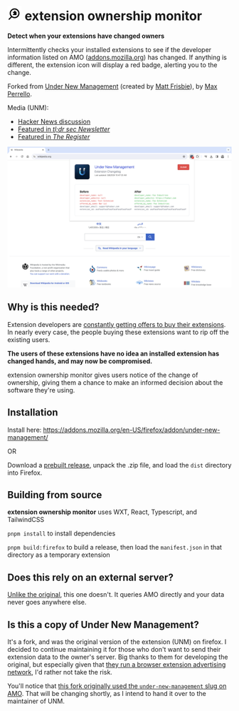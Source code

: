 # ![extension ownership monitor logo](/other_assets/eom-logo32.png) extension ownership monitor

**Detect when your extensions have changed owners**

Intermittently checks your installed extensions to see if the developer information listed on AMO ([addons.mozilla.org](https://addons.mozilla.org)) has changed. If anything is different, the extension icon will display a red badge, alerting you to the change.

Forked from [Under New Management](https://github.com/classvsoftware/under-new-management) (created by [Matt Frisbie](https://www.mattfriz.com/)), by [Max Perrello](https://max.bio).

Media (UNM):

- [Hacker News discussion](https://news.ycombinator.com/item?id=39620060)
- [Featured in *tl;dr sec Newsletter*](https://tldrsec.com/p/tldr-sec-221)
- [Featured in *The Register*](https://www.theregister.com/2024/03/07/chrome_extension_changes/)

![under new management screenshot](/other_assets/unm-screenshot-1280x800.png)

## Why is this needed?

Extension developers are [constantly getting offers to buy their extensions](https://github.com/extesy/hoverzoom/discussions/670). In nearly every case, the people buying these extensions want to rip off the existing users.

**The users of these extensions have no idea an installed extension has changed hands, and may now be compromised.**

extension ownership monitor gives users notice of the change of ownership, giving them a chance to make an informed decision about the software they're using.

## Installation

Install here: https://addons.mozilla.org/en-US/firefox/addon/under-new-management/

OR

Download a [prebuilt release](https://github.com/maxtheaxe/under-new-management-firefox/releases), unpack the .zip file, and load the `dist` directory into Firefox.

## Building from source

**extension ownership monitor** uses WXT, React, Typescript, and TailwindCSS

`pnpm install` to install dependencies

`pnpm build:firefox` to build a release, then load the `manifest.json` in that directory as a temporary extension

## Does this rely on an external server?

[Unlike the original](https://github.com/classvsoftware/under-new-management/issues/3#issuecomment-1997085580), this one doesn't. It queries AMO directly and your data never goes anywhere else.

## Is this a copy of Under New Management?

It's a fork, and was the original version of the extension (UNM) on firefox. I decided to continue maintaining it for those who don't want to send their extension data to the owner's server. Big thanks to them for developing the original, but especially given that [they run a browser extension advertising network](https://www.extensionboost.com), I'd rather not take the risk.

You'll notice that [this fork originally used the `under-new-management` slug on AMO](https://archive.is/veeJD). That will be changing shortly, as I intend to hand it over to the maintainer of UNM.
